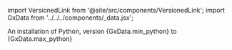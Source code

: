 import VersionedLink from '@site/src/components/VersionedLink';
import GxData from '../../../components/_data.jsx';

<span><VersionedLink to='/core/installation_and_setup/set_up_a_python_environment'>An installation of Python, version {GxData.min_python} to {GxData.max_python}</VersionedLink></span>